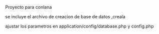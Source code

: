 

Proyecto para conlana 

se incluye el archivo de creacion de base de datos ,creala


ajustar los parametros en application/config/database.php y 
                                             config.php
